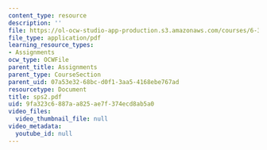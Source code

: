 ```yaml
---
content_type: resource
description: ''
file: https://ol-ocw-studio-app-production.s3.amazonaws.com/courses/6-336j-introduction-to-numerical-simulation-sma-5211-fall-2003/9fa323c6887aa825ae7f374ecd8ab5a0_sps2.pdf
file_type: application/pdf
learning_resource_types:
- Assignments
ocw_type: OCWFile
parent_title: Assignments
parent_type: CourseSection
parent_uid: 07a53e32-68bc-d0f1-3aa5-4168ebe767ad
resourcetype: Document
title: sps2.pdf
uid: 9fa323c6-887a-a825-ae7f-374ecd8ab5a0
video_files:
  video_thumbnail_file: null
video_metadata:
  youtube_id: null
---
```

